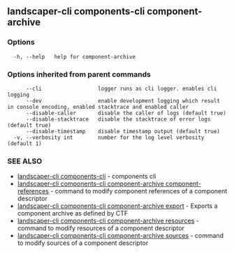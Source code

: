 ## landscaper-cli components-cli component-archive



### Options

```
  -h, --help   help for component-archive
```

### Options inherited from parent commands

```
      --cli                  logger runs as cli logger. enables cli logging
      --dev                  enable development logging which result in console encoding, enabled stacktrace and enabled caller
      --disable-caller       disable the caller of logs (default true)
      --disable-stacktrace   disable the stacktrace of error logs (default true)
      --disable-timestamp    disable timestamp output (default true)
  -v, --verbosity int        number for the log level verbosity (default 1)
```

### SEE ALSO

* [landscaper-cli components-cli](landscaper-cli_components-cli.md)	 - components cli
* [landscaper-cli components-cli component-archive component-references](landscaper-cli_components-cli_component-archive_component-references.md)	 - command to modify component references of a component descriptor
* [landscaper-cli components-cli component-archive export](landscaper-cli_components-cli_component-archive_export.md)	 - Exports a component archive as defined by CTF
* [landscaper-cli components-cli component-archive resources](landscaper-cli_components-cli_component-archive_resources.md)	 - command to modify resources of a component descriptor
* [landscaper-cli components-cli component-archive sources](landscaper-cli_components-cli_component-archive_sources.md)	 - command to modify sources of a component descriptor

